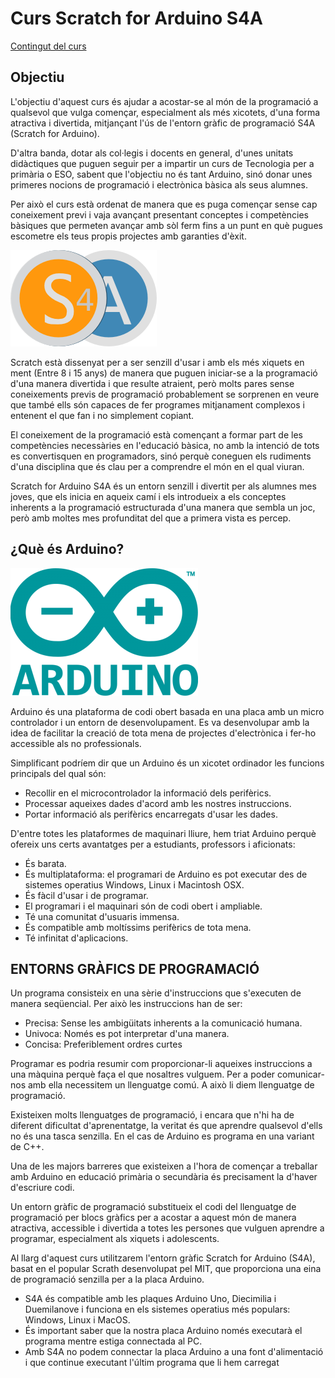 # Curs Scratch for Arduino S4A

[img1]: ./tutorial-s4a/Imatges/s4alogo.png "S4A"
[img2]: ./tutorial-s4a/Imatges/arduinologo.png "Arduino"

[Contingut del curs](Index.md)

## Objectiu

L'objectiu d'aquest curs és ajudar a acostar-se al món de la programació a qualsevol que vulga començar, especialment als més xicotets, d'una forma atractiva i divertida, mitjançant l'ús de l'entorn gràfic de programació S4A (Scratch for Arduino).

D'altra banda, dotar als col·legis i docents en general, d'unes unitats didàctiques que puguen seguir per a impartir un curs de Tecnologia per a primària o ESO, sabent que l'objectiu no és tant Arduino, sinó donar unes primeres nocions de programació i electrònica bàsica als seus alumnes.

Per això el curs està ordenat de manera que es puga començar sense cap coneixement previ i vaja avançant presentant conceptes i competències bàsiques que permeten avançar amb sòl ferm fins a un punt en què pugues escometre els teus propis projectes amb garanties d'èxit.

![Logo S4A][img1]

Scratch està dissenyat per a ser senzill d'usar i amb els més xiquets en ment (Entre 8 i 15 anys) de manera que puguen iniciar-se a la programació d'una manera divertida i que resulte atraient, però molts pares sense coneixements previs de programació probablement se sorprenen en veure que també ells són capaces de fer programes mitjanament complexos i entenent el que fan i no simplement copiant.

El coneixement de la programació està començant a formar part de les competències necessàries en l'educació bàsica, no amb la intenció de tots es convertisquen en programadors, sinó perquè coneguen els rudiments d'una disciplina que és clau per a comprendre el món en el qual viuran.

Scratch for Arduino S4A és un entorn senzill i divertit per als alumnes mes joves, que els inicia en aqueix camí i els introdueix a els conceptes inherents a la programació estructurada d'una manera que sembla un joc, però amb moltes mes profunditat del que a primera vista es percep.

## ¿Què és Arduino?

![Logo Arduino][img2]

Arduino és una plataforma de codi obert basada en una placa amb un micro controlador i un entorn de desenvolupament. Es va desenvolupar amb la idea de facilitar la creació de tota mena de projectes d'electrònica i fer-ho accessible als no professionals.

Simplificant podríem dir que un Arduino és un xicotet ordinador les funcions principals del qual són:

- Recollir en el microcontrolador la informació dels perifèrics.
- Processar aqueixes dades d'acord amb les nostres instruccions.
- Portar informació als perifèrics encarregats d'usar les dades.

D'entre totes les plataformes de maquinari lliure, hem triat Arduino perquè ofereix uns certs avantatges per a estudiants, professors i aficionats:

- És barata.
- És multiplataforma: el programari de Arduino es pot executar des de sistemes operatius Windows, Linux i Macintosh OSX.
- És fàcil d'usar i de programar.
- El programari i el maquinari són de codi obert i ampliable.
- Té una comunitat d'usuaris immensa.
- És compatible amb moltíssims perifèrics de tota mena.
- Té infinitat d'aplicacions.

## ENTORNS GRÀFICS DE PROGRAMACIÓ

Un programa consisteix en una sèrie d'instruccions que s'executen de manera seqüencial. Per això les instruccions han de ser:

- Precisa: Sense les ambigüitats inherents a la comunicació humana.
- Univoca: Només es pot interpretar d'una manera.
- Concisa: Preferiblement ordres curtes

Programar es podria resumir com proporcionar-li aqueixes instruccions a una màquina perquè faça el que nosaltres vulguem. Per a poder comunicar-nos amb ella necessitem un llenguatge comú. A això li diem llenguatge de programació.

Existeixen molts llenguatges de programació, i encara que n'hi ha de diferent dificultat d'aprenentatge, la veritat és que aprendre qualsevol d'ells no és una tasca senzilla. En el cas de Arduino es programa en una variant de C++.

Una de les majors barreres que existeixen a l'hora de començar a treballar amb Arduino en educació primària o secundària és precisament la d'haver d'escriure codi.

Un entorn gràfic de programació substitueix el codi del llenguatge de programació per blocs gràfics per a acostar a aquest món de manera atractiva, accessible i divertida a totes les persones que vulguen aprendre a programar, especialment als xiquets i adolescents.

Al llarg d'aquest curs utilitzarem l'entorn gràfic Scratch for Arduino (S4A), basat en el popular Scrath desenvolupat pel MIT, que proporciona una eina de programació senzilla per a la placa Arduino.

- S4A és compatible amb les plaques Arduino Uno, Diecimilia i Duemilanove i funciona en els sistemes operatius més populars: Windows, Linux i MacOS.
- És important saber que la nostra placa Arduino només executarà el programa mentre estiga connectada al PC.
- Amb S4A no podem connectar la placa Arduino a una font d'alimentació i que continue executant l'últim programa que li hem carregat
